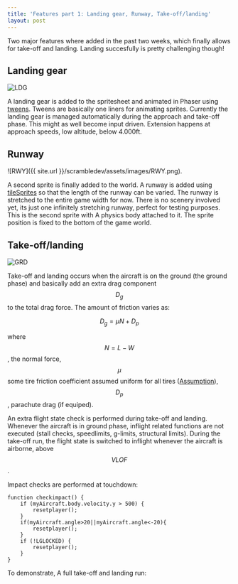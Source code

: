 ```yaml
---
title: 'Features part 1: Landing gear, Runway, Take-off/landing'
layout: post
---
```


Two major features where added in the past two weeks, which finally allows for take-off and landing. Landing succesfully is pretty challenging though!

## Landing gear

![LDG](http://g.recordit.co/QuXCkTxsmn.gif)

A landing gear is added to the spritesheet and animated in Phaser using [tweens](https://phaser.io/examples/v2/category/tweens). Tweens are basically one liners for animating sprites.  Currently the landing gear is managed automatically during the approach and take-off phase. This might as well become input driven. Extension happens at approach speeds, low altitude,  below 4.000ft. 

## Runway

![RWY]({{ site.url }}/scrambledev/assets/images/RWY.png).

A second sprite is finally added to the world. A runway is added using [tileSprites](https://phaser.io/examples/v2/category/tile-sprites) so that the length of the runway can be varied. The runway is stretched to the entire game width for now. There is no scenery involved yet, its just one infinitely stretching runway, perfect for testing purposes.
This is the second sprite with A physics body attached to it. The sprite position is fixed to the bottom of the game world.

## Take-off/landing

![GRD](https://simplescientist.files.wordpress.com/2010/10/airplane1.png)

Take-off and landing occurs when the aircraft is on the ground (the ground phase) and basically add an extra drag component  $$D_g$$ to the total drag force. The amount of friction varies as:

$$D_g= \mu N + D_p$$

 where $$ N=L-W$$, the normal force, $$\mu$$ some tire friction coefficient assumed uniform for all tires ([Assumption]()), $$D_p$$, parachute drag (if equiped). 


An extra flight state check is performed during take-off and landing. Whenever the aircraft is in ground phase, inflight related functions are not executed (stall checks, speedlimits, g-limits, structural limits). During the take-off run, the flight state is switched to inflight whenever the aircraft is airborne, above $$VLOF$$. 

Impact checks are performed at touchdown:

```
function checkimpact() {
	if (myAircraft.body.velocity.y > 500) {
		resetplayer();
	}
	if(myAircraft.angle>20||myAircraft.angle<-20){
		resetplayer();
	}
	if (!LGLOCKED) {
		resetplayer();
	}
}
```

To demonstrate, A full take-off and landing run: